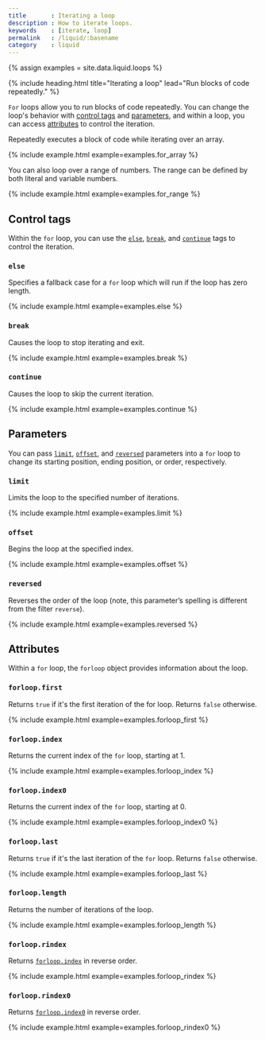 ```yaml
---
title       : Iterating a loop
description : How to iterate loops.
keywords    : [iterate, loop]
permalink   : /liquid/:basename
category    : liquid
---
```


{% assign examples = site.data.liquid.loops %}

{% include heading.html title="Iterating a loop" lead="Run blocks of code repeatedly." %}

`For` loops allow you to run blocks of code repeatedly. You can change the loop's behavior with [control tags](#control-tags) and [parameters](#parameters), and within a loop, you can access [attributes](#attributes) to control the iteration.

Repeatedly executes a block of code while iterating over an array.

{% include example.html example=examples.for_array %}

You can also loop over a range of numbers. The range can be defined by both literal and variable numbers.

{% include example.html example=examples.for_range %}

## Control tags

Within the `for` loop, you can use the [`else`](#else), [`break`](#break), and [`continue`](#continue) tags to control the iteration.

### `else`

Specifies a fallback case for a `for` loop which will run if the loop has zero length.

{% include example.html example=examples.else %}

### `break`

Causes the loop to stop iterating and exit.

{% include example.html example=examples.break %}

### `continue`

Causes the loop to skip the current iteration.

{% include example.html example=examples.continue %}

## Parameters

You can pass [`limit`](#limit), [`offset`](#offset), and [`reversed`](#reversed) parameters into a `for` loop to change its starting position, ending position, or order, respectively.

### `limit`

Limits the loop to the specified number of iterations.

{% include example.html example=examples.limit %}

### `offset`

Begins the loop at the specified index.

{% include example.html example=examples.offset %}

### `reversed`

Reverses the order of the loop (note, this parameter’s spelling is different from the filter `reverse`).

{% include example.html example=examples.reversed %}

## Attributes

Within a `for` loop, the `forloop` object provides information about the loop.

### `forloop.first`

Returns `true` if it's the first iteration of the for loop. Returns `false` otherwise.

{% include example.html example=examples.forloop_first %}

### `forloop.index`

Returns the current index of the `for` loop, starting at 1.

{% include example.html example=examples.forloop_index %}

### `forloop.index0`

Returns the current index of the `for` loop, starting at 0.

{% include example.html example=examples.forloop_index0 %}

### `forloop.last`

Returns `true` if it's the last iteration of the `for` loop. Returns `false` otherwise.

{% include example.html example=examples.forloop_last %}

### `forloop.length`

Returns the number of iterations of the loop.

{% include example.html example=examples.forloop_length %}

### `forloop.rindex`

Returns [`forloop.index`](#forloopindex) in reverse order.

{% include example.html example=examples.forloop_rindex %}

### `forloop.rindex0`

Returns [`forloop.index0`](#forloopindex0) in reverse order.

{% include example.html example=examples.forloop_rindex0 %}
